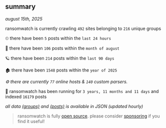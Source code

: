 
## summary
_august 15th, 2025_

ransomwatch is currently crawling `492` sites belonging to `216` unique groups

⏲ there have been `5` posts within the `last 24 hours`

🦈 there have been `106` posts within the `month of august`

🪐 there have been `214` posts within the `last 90 days`

🏚 there have been `1548` posts within the `year of 2025`

_⚙️ there are currently `77` online hosts & `140` custom parsers._

🦕 ransomwatch has been running for `3 years, 11 months and 11 days` and indexed `16179` posts

_all data  [(groups)](http://ransomwhat.telemetry.ltd/groups) and [(posts)](http://ransomwhat.telemetry.ltd/posts) is available in JSON (updated hourly)_

> ransomwatch is fully [open source](https://github.com/joshhighet/ransomwatch#ransomwatch--). please consider [sponsoring](https://github.com/sponsors/joshhighet) if you find it useful!
